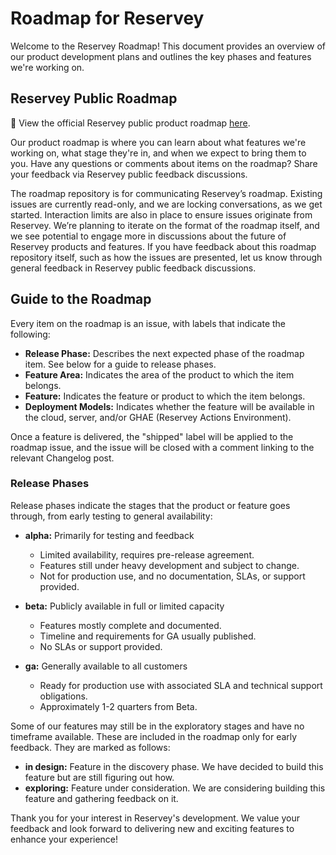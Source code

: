 # Roadmap for Reservey

Welcome to the Reservey Roadmap! This document provides an overview of our product development plans and outlines the key phases and features we're working on.

## Reservey Public Roadmap

🔗 View the official Reservey public product roadmap [here](https://github.com/orgs/reservey/projects/1).

Our product roadmap is where you can learn about what features we're working on, what stage they're in, and when we expect to bring them to you. Have any questions or comments about items on the roadmap? Share your feedback via Reservey public feedback discussions.

The roadmap repository is for communicating Reservey’s roadmap. Existing issues are currently read-only, and we are locking conversations, as we get started. Interaction limits are also in place to ensure issues originate from Reservey. We’re planning to iterate on the format of the roadmap itself, and we see potential to engage more in discussions about the future of Reservey products and features. If you have feedback about this roadmap repository itself, such as how the issues are presented, let us know through general feedback in Reservey public feedback discussions.

## Guide to the Roadmap

Every item on the roadmap is an issue, with labels that indicate the following:

- **Release Phase:** Describes the next expected phase of the roadmap item. See below for a guide to release phases.
- **Feature Area:** Indicates the area of the product to which the item belongs.
- **Feature:** Indicates the feature or product to which the item belongs.
- **Deployment Models:** Indicates whether the feature will be available in the cloud, server, and/or GHAE (Reservey Actions Environment).

Once a feature is delivered, the "shipped" label will be applied to the roadmap issue, and the issue will be closed with a comment linking to the relevant Changelog post.

### Release Phases

Release phases indicate the stages that the product or feature goes through, from early testing to general availability:

- **alpha:** Primarily for testing and feedback
  - Limited availability, requires pre-release agreement.
  - Features still under heavy development and subject to change.
  - Not for production use, and no documentation, SLAs, or support provided.

- **beta:** Publicly available in full or limited capacity
  - Features mostly complete and documented.
  - Timeline and requirements for GA usually published.
  - No SLAs or support provided.

- **ga:** Generally available to all customers
  - Ready for production use with associated SLA and technical support obligations.
  - Approximately 1-2 quarters from Beta.

Some of our features may still be in the exploratory stages and have no timeframe available. These are included in the roadmap only for early feedback. They are marked as follows:

- **in design:** Feature in the discovery phase. We have decided to build this feature but are still figuring out how.
- **exploring:** Feature under consideration. We are considering building this feature and gathering feedback on it.

Thank you for your interest in Reservey's development. We value your feedback and look forward to delivering new and exciting features to enhance your experience!
